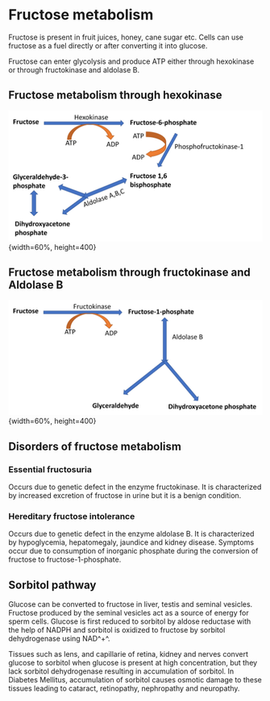 # Fructose metabolism

Fructose is present in fruit juices, honey, cane sugar etc. Cells can use fructose as a fuel directly or after converting it into glucose.

Fructose can enter glycolysis and produce ATP either through hexokinase or through fructokinase and aldolase B.


## Fructose metabolism through hexokinase

![](Images/Fructose1.png){width=60%, height=400}

## Fructose metabolism through fructokinase and Aldolase B

![](Images/Fructose2.png){width=60%, height=400}

## Disorders of fructose metabolism

### Essential fructosuria

Occurs due to genetic defect in the enzyme fructokinase. It is characterized by increased excretion of fructose in urine but it is a benign condition.

### Hereditary fructose intolerance

Occurs due to genetic defect in the enzyme aldolase B. It is characterized by hypoglycemia, hepatomegaly, jaundice and kidney disease. Symptoms occur due to consumption of inorganic phosphate during the conversion of fructose to fructose-1-phosphate. 


## Sorbitol pathway

Glucose can be converted to fructose in liver, testis and seminal vesicles. Fructose produced by the seminal vesicles act as a source of energy for sperm cells. Glucose is first reduced to sorbitol by aldose reductase with the help of NADPH and sorbitol is oxidized to fructose by sorbitol dehydrogenase using NAD^+^.

Tissues such as lens, and capillarie of retina, kidney and nerves convert glucose to sorbitol when glucose is present at high concentration, but they lack sorbitol dehydrogenase resulting in accumulation of sorbitol. In Diabetes Mellitus, accumulation of sorbitol causes osmotic damage to these tissues leading to cataract, retinopathy, nephropathy and neuropathy.







